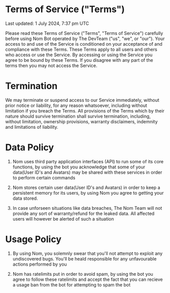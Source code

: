# Terms of Service ("Terms")

Last updated: 1 July 2024, 7:37 pm UTC

Please read these Terms of Service ("Terms", "Terms of Service") carefully before using
Nom Bot operated by The DevTeam ("us", "we", or "our").
Your access to and use of the Service is conditioned on your acceptance of and compliance with
these Terms. These Terms apply to all users and others who access or use the Service.
By accessing or using the Service you agree to be bound by these Terms. If you disagree
with any part of the terms then you may not access the Service.

# Termination

We may terminate or suspend access to our Service immediately, without prior notice or liability, for
any reason whatsoever, including without limitation if you breach the Terms.
All provisions of the Terms which by their nature should survive termination shall survive
termination, including, without limitation, ownership provisions, warranty disclaimers, indemnity and
limitations of liability.

# Data Policy

1) Nom uses third party application interfaces (API) to run some of its
core functions, by using the bot you acknowledge that some of your data(User ID's and Avatars) may
be shared with these services in order to perform certain commands

2) Nom stores certain user data(User ID's and Avatars) in order to keep a persistent memory
for its users, by using Nom you agree to getting your data stored.

3) In case unforseen situations like data breaches, The Nom Team will not provide any sort of warranty/refund for
the leaked data. All affected users will however be alerted of such a situation

# Usage Policy

1) By using Nom, you solemnly swear that you'll not attempt to exploit any undiscovered bugs. You'll be heald responsible
for any unfavourable actions performed by you

2) Nom has ratelimits put in order to avoid spam, by using the bot you agree to follow these ratelimits and accept the fact
that you can recieve a usage ban from the bot for attempting to spam the bot
